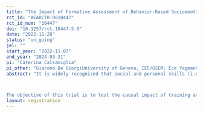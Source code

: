 ```yaml
---
title: "The Impact of Formative Assessment of Behavior-Based Socioemotional Skills on Students' Outcomes in the Short and Long Run "
rct_id: "AEARCTR-0010447"
rct_id_num: "10447"
doi: "10.1257/rct.10447-5.0"
date: "2022-11-28"
status: "on_going"
jel: ""
start_year: "2022-11-07"
end_year: "2024-03-31"
pi: "Caterina Calsamiglia"
pi_other: "Giacomo De GiorgiUniversity of Geneva, IEE/GSEM; Ece YagmanUniversitat Autònoma de Barcelona; Laia Navarro-SolaStockholm University IIES"
abstract: "It is widely recognized that social and personal skills (i.e., perseverance, motivation, teamwork, etc.) are highly predictive of life achievements and long-term well-being, such as lower levels of school dropout, physical and mental health issues, and conflict. It is also well established that a comprehensive integration of these non-cognitive skills in the educational curriculum is essential to make lifetime progress.

The objective of this trial is to test the causal impact of training and mentoring teachers to integrate formative assessment of socioemotional skills in the classroom with the help of digital tools on students’ academic and non-cognitive outcomes.  Formative assessment by the trained teachers involves the observation, recording, and provision of feedback on a specific set of behaviors, the so-called Pentabilities, that characterize socioemotional skills in active classroom environments. The teachers are given 5-6 months to implement the intervention. The trial involves 40 Catalan secondary schools that mainly serve at-risk populations."
layout: registration
---
```


